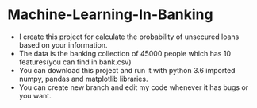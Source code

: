 # Machine-Learning-In-Banking
+ I create this project for calculate the probability of unsecured loans based on your information.
+ The data is the banking collection of 45000 people which has 10 features(you can find in bank.csv)
+ You can download this project and run it with python 3.6 imported numpy, pandas and matplotlib libraries.
+ You can create new branch and edit my code whenever it has bugs or you want.
